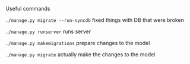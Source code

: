 Useful commands

`./manage.py migrate --run-syncdb` fixed things with DB that were broken

`./manage.py runserver` runs server

`./manage.py makemigrations` prepare changes to the model

`./manage.py migrate` actually make the changes to the model